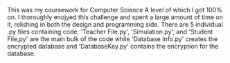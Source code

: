 This was my coursework for Computer Science A level of which I got 100% on. I thoroughly enojyed this challenge and spent a large amount of time on it, relishing in both the design and programming side. 
There are 5 individual .py files containing code. 'Teacher File.py', 'Simulation.py', and 'Student File,py' are the main bulk of the code while 'Database Info.py' creates the encrypted database and 'DatabaseKey.py' contains the encryption for the database.
    
